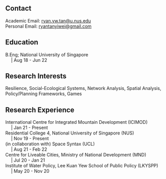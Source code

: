 ## Contact
Academic Email: ryan.yw.tan@u.nus.edu
<br>Personal Email: ryantanyiwei@gmail.com

## Education

B.Eng; National University of Singapore<br>&emsp; | Aug 18 - Jun 22<br>

## Research Interests
Resilience, Social-Ecological Systems, Network Analysis, Spatial Analysis, Policy/Planning Frameworks, Games 

## Research Experience
International Centre for Integrated Mountain Development (ICIMOD)<br>&emsp; | Jan 21 - Present<br>
Residential College 4, National University of Singapore (NUS)<br>&emsp; | Nov 19 - Present<br>
(in collaboration with) Space Syntax (UCL)<br>&emsp; | Aug 21 - Feb 22<br>
Centre for Liveable Cities, Ministry of National Development (MND)<br>&emsp; | Jul 20 - Jan 21<br>
Institute of Water Policy, Lee Kuan Yew School of Public Policy (LKYSPP)<br>&emsp; | May 20 - Nov 20<br>

